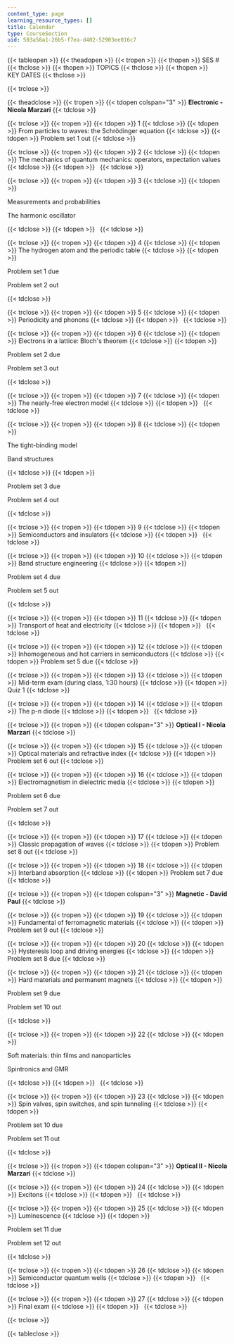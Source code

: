 ```yaml
---
content_type: page
learning_resource_types: []
title: Calendar
type: CourseSection
uid: 503a58a1-26b5-f7ea-d402-52903ee016c7
---
```


{{< tableopen >}}
{{< theadopen >}}
{{< tropen >}}
{{< thopen >}}
SES #
{{< thclose >}}
{{< thopen >}}
TOPICS
{{< thclose >}}
{{< thopen >}}
KEY DATES
{{< thclose >}}

{{< trclose >}}

{{< theadclose >}}
{{< tropen >}}
{{< tdopen colspan="3" >}}
**Electronic - Nicola Marzari**
{{< tdclose >}}

{{< trclose >}}
{{< tropen >}}
{{< tdopen >}}
1
{{< tdclose >}}
{{< tdopen >}}
From particles to waves: the Schrödinger equation
{{< tdclose >}}
{{< tdopen >}}
Problem set 1 out
{{< tdclose >}}

{{< trclose >}}
{{< tropen >}}
{{< tdopen >}}
2
{{< tdclose >}}
{{< tdopen >}}
The mechanics of quantum mechanics: operators, expectation values
{{< tdclose >}}
{{< tdopen >}}
 
{{< tdclose >}}

{{< trclose >}}
{{< tropen >}}
{{< tdopen >}}
3
{{< tdclose >}}
{{< tdopen >}}


Measurements and probabilities

The harmonic oscillator


{{< tdclose >}}
{{< tdopen >}}
 
{{< tdclose >}}

{{< trclose >}}
{{< tropen >}}
{{< tdopen >}}
4
{{< tdclose >}}
{{< tdopen >}}
The hydrogen atom and the periodic table
{{< tdclose >}}
{{< tdopen >}}


Problem set 1 due

Problem set 2 out


{{< tdclose >}}

{{< trclose >}}
{{< tropen >}}
{{< tdopen >}}
5
{{< tdclose >}}
{{< tdopen >}}
Periodicity and phonons
{{< tdclose >}}
{{< tdopen >}}
 
{{< tdclose >}}

{{< trclose >}}
{{< tropen >}}
{{< tdopen >}}
6
{{< tdclose >}}
{{< tdopen >}}
Electrons in a lattice: Bloch's theorem
{{< tdclose >}}
{{< tdopen >}}


Problem set 2 due

Problem set 3 out


{{< tdclose >}}

{{< trclose >}}
{{< tropen >}}
{{< tdopen >}}
7
{{< tdclose >}}
{{< tdopen >}}
The nearly-free electron model
{{< tdclose >}}
{{< tdopen >}}
 
{{< tdclose >}}

{{< trclose >}}
{{< tropen >}}
{{< tdopen >}}
8
{{< tdclose >}}
{{< tdopen >}}


The tight-binding model

Band structures


{{< tdclose >}}
{{< tdopen >}}


Problem set 3 due

Problem set 4 out


{{< tdclose >}}

{{< trclose >}}
{{< tropen >}}
{{< tdopen >}}
9
{{< tdclose >}}
{{< tdopen >}}
Semiconductors and insulators
{{< tdclose >}}
{{< tdopen >}}
 
{{< tdclose >}}

{{< trclose >}}
{{< tropen >}}
{{< tdopen >}}
10
{{< tdclose >}}
{{< tdopen >}}
Band structure engineering
{{< tdclose >}}
{{< tdopen >}}


Problem set 4 due

Problem set 5 out


{{< tdclose >}}

{{< trclose >}}
{{< tropen >}}
{{< tdopen >}}
11
{{< tdclose >}}
{{< tdopen >}}
Transport of heat and electricity
{{< tdclose >}}
{{< tdopen >}}
 
{{< tdclose >}}

{{< trclose >}}
{{< tropen >}}
{{< tdopen >}}
12
{{< tdclose >}}
{{< tdopen >}}
Inhomogeneous and hot carriers in semiconductors
{{< tdclose >}}
{{< tdopen >}}
Problem set 5 due
{{< tdclose >}}

{{< trclose >}}
{{< tropen >}}
{{< tdopen >}}
13
{{< tdclose >}}
{{< tdopen >}}
Mid-term exam (during class, 1:30 hours)
{{< tdclose >}}
{{< tdopen >}}
Quiz 1
{{< tdclose >}}

{{< trclose >}}
{{< tropen >}}
{{< tdopen >}}
14
{{< tdclose >}}
{{< tdopen >}}
The p-n diode
{{< tdclose >}}
{{< tdopen >}}
 
{{< tdclose >}}

{{< trclose >}}
{{< tropen >}}
{{< tdopen colspan="3" >}}
**Optical I - Nicola Marzari**
{{< tdclose >}}

{{< trclose >}}
{{< tropen >}}
{{< tdopen >}}
15
{{< tdclose >}}
{{< tdopen >}}
Optical materials and refractive index
{{< tdclose >}}
{{< tdopen >}}
Problem set 6 out
{{< tdclose >}}

{{< trclose >}}
{{< tropen >}}
{{< tdopen >}}
16
{{< tdclose >}}
{{< tdopen >}}
Electromagnetism in dielectric media
{{< tdclose >}}
{{< tdopen >}}


Problem set 6 due

Problem set 7 out


{{< tdclose >}}

{{< trclose >}}
{{< tropen >}}
{{< tdopen >}}
17
{{< tdclose >}}
{{< tdopen >}}
Classic propagation of waves
{{< tdclose >}}
{{< tdopen >}}
Problem set 8 out
{{< tdclose >}}

{{< trclose >}}
{{< tropen >}}
{{< tdopen >}}
18
{{< tdclose >}}
{{< tdopen >}}
Interband absorption
{{< tdclose >}}
{{< tdopen >}}
Problem set 7 due
{{< tdclose >}}

{{< trclose >}}
{{< tropen >}}
{{< tdopen colspan="3" >}}
**Magnetic - David Paul**
{{< tdclose >}}

{{< trclose >}}
{{< tropen >}}
{{< tdopen >}}
19
{{< tdclose >}}
{{< tdopen >}}
Fundamental of ferromagnetic materials
{{< tdclose >}}
{{< tdopen >}}
Problem set 9 out
{{< tdclose >}}

{{< trclose >}}
{{< tropen >}}
{{< tdopen >}}
20
{{< tdclose >}}
{{< tdopen >}}
Hysteresis loop and driving energies
{{< tdclose >}}
{{< tdopen >}}
Problem set 8 due
{{< tdclose >}}

{{< trclose >}}
{{< tropen >}}
{{< tdopen >}}
21
{{< tdclose >}}
{{< tdopen >}}
Hard materials and permanent magnets
{{< tdclose >}}
{{< tdopen >}}


Problem set 9 due

Problem set 10 out


{{< tdclose >}}

{{< trclose >}}
{{< tropen >}}
{{< tdopen >}}
22
{{< tdclose >}}
{{< tdopen >}}


Soft materials: thin films and nanoparticles

Spintronics and GMR


{{< tdclose >}}
{{< tdopen >}}
 
{{< tdclose >}}

{{< trclose >}}
{{< tropen >}}
{{< tdopen >}}
23
{{< tdclose >}}
{{< tdopen >}}
Spin valves, spin switches, and spin tunneling
{{< tdclose >}}
{{< tdopen >}}


Problem set 10 due

Problem set 11 out


{{< tdclose >}}

{{< trclose >}}
{{< tropen >}}
{{< tdopen colspan="3" >}}
**Optical II - Nicola Marzari**
{{< tdclose >}}

{{< trclose >}}
{{< tropen >}}
{{< tdopen >}}
24
{{< tdclose >}}
{{< tdopen >}}
Excitons
{{< tdclose >}}
{{< tdopen >}}
 
{{< tdclose >}}

{{< trclose >}}
{{< tropen >}}
{{< tdopen >}}
25
{{< tdclose >}}
{{< tdopen >}}
Luminescence
{{< tdclose >}}
{{< tdopen >}}


Problem set 11 due

Problem set 12 out


{{< tdclose >}}

{{< trclose >}}
{{< tropen >}}
{{< tdopen >}}
26
{{< tdclose >}}
{{< tdopen >}}
Semiconductor quantum wells
{{< tdclose >}}
{{< tdopen >}}
 
{{< tdclose >}}

{{< trclose >}}
{{< tropen >}}
{{< tdopen >}}
27
{{< tdclose >}}
{{< tdopen >}}
Final exam
{{< tdclose >}}
{{< tdopen >}}
 
{{< tdclose >}}

{{< trclose >}}

{{< tableclose >}}